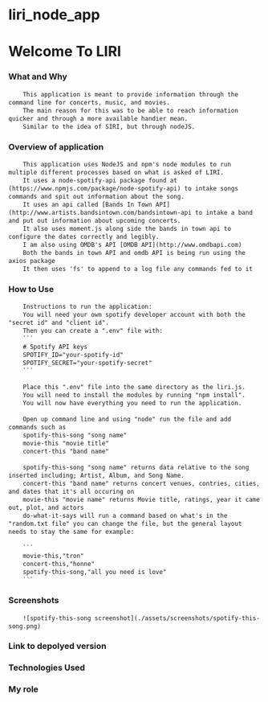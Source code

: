 # liri_node_app

# Welcome To LIRI

### What and Why
        This application is meant to provide information through the command line for concerts, music, and movies.
        The main reason for this was to be able to reach information quicker and through a more available handier mean.
        Similar to the idea of SIRI, but through nodeJS.

### Overview of application
        This application uses NodeJS and npm's node modules to run multiple different processes based on what is asked of LIRI.
        It uses a node-spotify-api package found at (https://www.npmjs.com/package/node-spotify-api) to intake songs commands and spit out information about the song.
        It uses an api called [Bands In Town API](http://www.artists.bandsintown.com/bandsintown-api to intake a band and put out information about upcoming concerts.
        It also uses moment.js along side the bands in town api to configure the dates correctly and legibly.
        I am also using OMDB's API [OMDB API](http://www.omdbapi.com)
        Both the bands in town API and omdb API is being run using the axios package
        It then uses 'fs' to append to a log file any commands fed to it

### How to Use
        Instructions to run the application:
        You will need your own spotify developer account with both the "secret id" and "client id".
        Then you can create a ".env" file with:
        ```
        # Spotify API keys
        SPOTIFY_ID="your-spotify-id"
        SPOTIFY_SECRET="your-spotify-secret"
        ```

        Place this ".env" file into the same directory as the liri.js.
        You will need to install the modules by running "npm install".
        You will now have everything you need to run the application.

        Open up command line and using "node" run the file and add commands such as
        spotify-this-song "song name"
        movie-this "movie title"
        concert-this "band name"

        spotify-this-song "song name" returns data relative to the song inserted including; Artist, Album, and Song Name.
        concert-this "band name" returns concert venues, contries, cities, and dates that it's all occuring on
        movie-this "movie name" returns Movie title, ratings, year it came out, plot, and actors
        do-what-it-says will run a command based on what's in the "random.txt file" you can change the file, but the general layout needs to stay the same for example:

        ```
        movie-this,"tron"
        concert-this,"honne"
        spotify-this-song,"all you need is love"
        ```


### Screenshots
        ![spotify-this-song screenshot](./assets/screenshots/spotify-this-song.png)

### Link to depolyed version


### Technologies Used


### My role